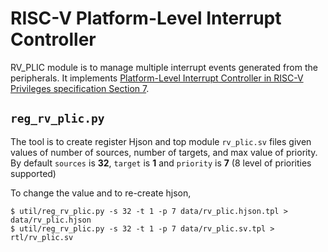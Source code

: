 # RISC-V Platform-Level Interrupt Controller

RV_PLIC module is to manage multiple interrupt events generated from the
peripherals. It implements [Platform-Level Interrupt Controller in RISC-V
Privileges specification Section
7](https://people.eecs.berkeley.edu/~krste/papers/riscv-privileged-v1.9.pdf#page=73).

## `reg_rv_plic.py`

The tool is to create register Hjson and top module `rv_plic.sv` files given
values of number of sources, number of targets, and max value of priority. By
default `sources` is **32**, `target` is **1** and `priority` is **7** (8 level of priorities
supported)

To change the value and to re-create hjson,

```console
$ util/reg_rv_plic.py -s 32 -t 1 -p 7 data/rv_plic.hjson.tpl > data/rv_plic.hjson
$ util/reg_rv_plic.py -s 32 -t 1 -p 7 data/rv_plic.sv.tpl > rtl/rv_plic.sv
```
